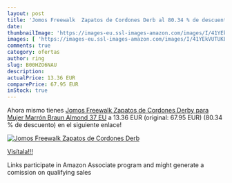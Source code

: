 ```yaml
---
layout: post
title: 'Jomos Freewalk  Zapatos de Cordones Derb al 80.34 % de descuento'
date: 
thumbnailImage: 'https://images-eu.ssl-images-amazon.com/images/I/41YEkVUTUKL._SL200_.jpg'
images: [ 'https://images-eu.ssl-images-amazon.com/images/I/41YEkVUTUKL._SL200_.jpg' ]
comments: true
category: ofertas
author: ring
slug: B00HZO6NAU
description:
actualPrice: 13.36 EUR
comparePrice: 67.95 EUR
inStock: true
---
```


Ahora mismo tienes [Jomos Freewalk  Zapatos de Cordones Derby para Mujer  Marrón  Braun  Almond   37 EU](https://www.amazon.es/dp/B00HZO6NAU/?tag=tolees-21) a 13.36 EUR (original: 67.95 EUR) (80.34 %  de descuento) en el siguiente enlace!

[![Jomos Freewalk  Zapatos de Cordones Derb](https://images-eu.ssl-images-amazon.com/images/I/41YEkVUTUKL._SL200_.jpg)](https://www.amazon.es/dp/B00HZO6NAU/?tag=tolees-21)

[Visítala!!!](https://www.amazon.es/dp/B00HZO6NAU/?tag=tolees-21)

Links participate in Amazon Associate program and might generate a comission on qualifying sales
